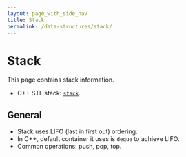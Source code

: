 ```yaml
---
layout: page_with_side_nav
title: Stack
permalink: /data-structures/stack/
---
```


# Stack
This page contains stack information. 
- C++ STL stack: [`stack`](https://www.cplusplus.com/reference/stack/).

## General
- Stack uses LIFO (last in first out) ordering.
- In C++, default container it uses is `deque` to achieve LIFO.
- Common operations: push, pop, top.
